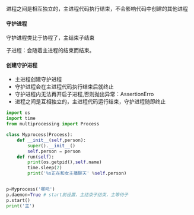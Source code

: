 进程之间是相互独立的，主进程代码执行结束，不会影响代码中创建的其他进程

#### 守护进程

守护进程类比于协程了，主结束子结束

子进程：会随着主进程的结束而结束。

#### 创建守护进程

- 主进程创建守护进程
- 守护进程会在主进程代码执行结束后就终止
- 守护进程内无法再开启子进程,否则抛出异常：AssertionErro
- 进程之间是互相独立的，主进程代码运行结束，守护进程随即终止

```python
import os
import time
from multiprocessing import Process

class Myprocess(Process):
    def __init__(self,person):
        super().__init__()
        self.person = person
    def run(self):
        print(os.getpid(),self.name)
        time.sleep(2)
        print('%s正在和女主播聊天' %self.person)


p=Myprocess('哪吒')
p.daemon=True # start前设置，主结束子结束，主等待子
p.start()
print('主')
```

